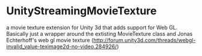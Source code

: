 # UnityStreamingMovieTexture
a movie texture extension for Unity 3d that adds support for Web GL. Basically just a wrapper around the extisting MovieTexture class and Jonas Echterhoff's web gl movie texture (http://forum.unity3d.com/threads/webgl-invalid_value-teximage2d-no-video.284926/)
